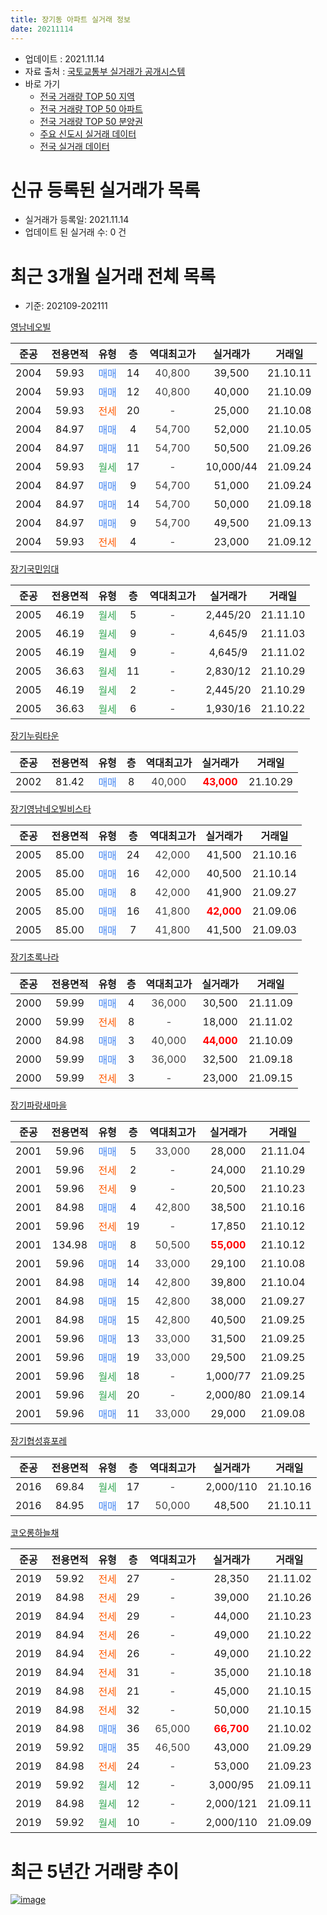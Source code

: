 ```yaml
---
title: 장기동 아파트 실거래 정보
date: 20211114
---
```


* 업데이트 : 2021.11.14
* 자료 출처 : [국토교통부 실거래가 공개시스템](http://rt.molit.go.kr)
* 바로 가기
    * [전국 거래량 TOP 50 지역](https://apt-info.github.io/apt-trade-info/tr)
    * [전국 거래량 TOP 50 아파트](https://apt-info.github.io/apt-trade-info/ta)
    * [전국 거래량 TOP 50 분양권](https://apt-info.github.io/apt-trade-info/tb)
    * [주요 신도시 실거래 데이터](https://apt-info.github.io/apt-trade-info/newtown)
    * [전국 실거래 데이터](https://apt-info.github.io/apt-trade-info/all)



<script async src="https://pagead2.googlesyndication.com/pagead/js/adsbygoogle.js"></script>
<!-- 기본광고 -->
<ins class="adsbygoogle"
     style="display:block"
     data-ad-client="ca-pub-1142216861245946"
     data-ad-slot="4805727019"
     data-ad-format="auto"
     data-full-width-responsive="true"></ins>
<script>
     (adsbygoogle = window.adsbygoogle || []).push({});
</script>


# 신규 등록된 실거래가 목록

* 실거래가 등록일: 2021.11.14
* 업데이트 된 실거래 수: 0 건




<script async src="https://pagead2.googlesyndication.com/pagead/js/adsbygoogle.js"></script>
<!-- 기본광고 -->
<ins class="adsbygoogle"
     style="display:block"
     data-ad-client="ca-pub-1142216861245946"
     data-ad-slot="4805727019"
     data-ad-format="auto"
     data-full-width-responsive="true"></ins>
<script>
     (adsbygoogle = window.adsbygoogle || []).push({});
</script>


# 최근 3개월 실거래 전체 목록
* 기준: 202109-202111


[영남네오빌](https://search.naver.com/search.naver?query=%EC%98%81%EB%82%A8%EB%84%A4%EC%98%A4%EB%B9%8C)

|준공|전용면적|유형|층|역대최고가|실거래가|거래일|
|:---:|:---:|:---:|:---:|:---:|:---:|:---:|
|2004|59.93|<span style="color:#4285F3">매매</span>|14|<span style="color:#444444">40,800</span>|39,500|21.10.11|
|2004|59.93|<span style="color:#4285F3">매매</span>|12|<span style="color:#444444">40,800</span>|40,000|21.10.09|
|2004|59.93|<span style="color:#FF5A00">전세</span>|20|<span style="color:#444444">-</span>|25,000|21.10.08|
|2004|84.97|<span style="color:#4285F3">매매</span>|4|<span style="color:#444444">54,700</span>|52,000|21.10.05|
|2004|84.97|<span style="color:#4285F3">매매</span>|11|<span style="color:#444444">54,700</span>|50,500|21.09.26|
|2004|59.93|<span style="color:#34A853">월세</span>|17|<span style="color:#444444">-</span>|10,000/44|21.09.24|
|2004|84.97|<span style="color:#4285F3">매매</span>|9|<span style="color:#444444">54,700</span>|51,000|21.09.24|
|2004|84.97|<span style="color:#4285F3">매매</span>|14|<span style="color:#444444">54,700</span>|50,000|21.09.18|
|2004|84.97|<span style="color:#4285F3">매매</span>|9|<span style="color:#444444">54,700</span>|49,500|21.09.13|
|2004|59.93|<span style="color:#FF5A00">전세</span>|4|<span style="color:#444444">-</span>|23,000|21.09.12|

[장기국민임대](https://search.naver.com/search.naver?query=%EC%9E%A5%EA%B8%B0%EA%B5%AD%EB%AF%BC%EC%9E%84%EB%8C%80)

|준공|전용면적|유형|층|역대최고가|실거래가|거래일|
|:---:|:---:|:---:|:---:|:---:|:---:|:---:|
|2005|46.19|<span style="color:#34A853">월세</span>|5|<span style="color:#444444">-</span>|2,445/20|21.11.10|
|2005|46.19|<span style="color:#34A853">월세</span>|9|<span style="color:#444444">-</span>|4,645/9|21.11.03|
|2005|46.19|<span style="color:#34A853">월세</span>|9|<span style="color:#444444">-</span>|4,645/9|21.11.02|
|2005|36.63|<span style="color:#34A853">월세</span>|11|<span style="color:#444444">-</span>|2,830/12|21.10.29|
|2005|46.19|<span style="color:#34A853">월세</span>|2|<span style="color:#444444">-</span>|2,445/20|21.10.29|
|2005|36.63|<span style="color:#34A853">월세</span>|6|<span style="color:#444444">-</span>|1,930/16|21.10.22|

[장기누림타운](https://search.naver.com/search.naver?query=%EC%9E%A5%EA%B8%B0%EB%88%84%EB%A6%BC%ED%83%80%EC%9A%B4)

|준공|전용면적|유형|층|역대최고가|실거래가|거래일|
|:---:|:---:|:---:|:---:|:---:|:---:|:---:|
|2002|81.42|<span style="color:#4285F3">매매</span>|8|<span style="color:#444444">40,000</span>|<b><span style="color:#FF0000">43,000</span></b>|21.10.29|

[장기영남네오빌비스타](https://search.naver.com/search.naver?query=%EC%9E%A5%EA%B8%B0%EC%98%81%EB%82%A8%EB%84%A4%EC%98%A4%EB%B9%8C%EB%B9%84%EC%8A%A4%ED%83%80)

|준공|전용면적|유형|층|역대최고가|실거래가|거래일|
|:---:|:---:|:---:|:---:|:---:|:---:|:---:|
|2005|85.00|<span style="color:#4285F3">매매</span>|24|<span style="color:#444444">42,000</span>|41,500|21.10.16|
|2005|85.00|<span style="color:#4285F3">매매</span>|16|<span style="color:#444444">42,000</span>|40,500|21.10.14|
|2005|85.00|<span style="color:#4285F3">매매</span>|8|<span style="color:#444444">42,000</span>|41,900|21.09.27|
|2005|85.00|<span style="color:#4285F3">매매</span>|16|<span style="color:#444444">41,800</span>|<b><span style="color:#FF0000">42,000</span></b>|21.09.06|
|2005|85.00|<span style="color:#4285F3">매매</span>|7|<span style="color:#444444">41,800</span>|41,500|21.09.03|

[장기초록나라](https://search.naver.com/search.naver?query=%EC%9E%A5%EA%B8%B0%EC%B4%88%EB%A1%9D%EB%82%98%EB%9D%BC)

|준공|전용면적|유형|층|역대최고가|실거래가|거래일|
|:---:|:---:|:---:|:---:|:---:|:---:|:---:|
|2000|59.99|<span style="color:#4285F3">매매</span>|4|<span style="color:#444444">36,000</span>|30,500|21.11.09|
|2000|59.99|<span style="color:#FF5A00">전세</span>|8|<span style="color:#444444">-</span>|18,000|21.11.02|
|2000|84.98|<span style="color:#4285F3">매매</span>|3|<span style="color:#444444">40,000</span>|<b><span style="color:#FF0000">44,000</span></b>|21.10.09|
|2000|59.99|<span style="color:#4285F3">매매</span>|3|<span style="color:#444444">36,000</span>|32,500|21.09.18|
|2000|59.99|<span style="color:#FF5A00">전세</span>|3|<span style="color:#444444">-</span>|23,000|21.09.15|

[장기파랑새마을](https://search.naver.com/search.naver?query=%EC%9E%A5%EA%B8%B0%ED%8C%8C%EB%9E%91%EC%83%88%EB%A7%88%EC%9D%84)

|준공|전용면적|유형|층|역대최고가|실거래가|거래일|
|:---:|:---:|:---:|:---:|:---:|:---:|:---:|
|2001|59.96|<span style="color:#4285F3">매매</span>|5|<span style="color:#444444">33,000</span>|28,000|21.11.04|
|2001|59.96|<span style="color:#FF5A00">전세</span>|2|<span style="color:#444444">-</span>|24,000|21.10.29|
|2001|59.96|<span style="color:#FF5A00">전세</span>|9|<span style="color:#444444">-</span>|20,500|21.10.23|
|2001|84.98|<span style="color:#4285F3">매매</span>|4|<span style="color:#444444">42,800</span>|38,500|21.10.16|
|2001|59.96|<span style="color:#FF5A00">전세</span>|19|<span style="color:#444444">-</span>|17,850|21.10.12|
|2001|134.98|<span style="color:#4285F3">매매</span>|8|<span style="color:#444444">50,500</span>|<b><span style="color:#FF0000">55,000</span></b>|21.10.12|
|2001|59.96|<span style="color:#4285F3">매매</span>|14|<span style="color:#444444">33,000</span>|29,100|21.10.08|
|2001|84.98|<span style="color:#4285F3">매매</span>|14|<span style="color:#444444">42,800</span>|39,800|21.10.04|
|2001|84.98|<span style="color:#4285F3">매매</span>|15|<span style="color:#444444">42,800</span>|38,000|21.09.27|
|2001|84.98|<span style="color:#4285F3">매매</span>|15|<span style="color:#444444">42,800</span>|40,500|21.09.25|
|2001|59.96|<span style="color:#4285F3">매매</span>|13|<span style="color:#444444">33,000</span>|31,500|21.09.25|
|2001|59.96|<span style="color:#4285F3">매매</span>|19|<span style="color:#444444">33,000</span>|29,500|21.09.25|
|2001|59.96|<span style="color:#34A853">월세</span>|18|<span style="color:#444444">-</span>|1,000/77|21.09.25|
|2001|59.96|<span style="color:#34A853">월세</span>|20|<span style="color:#444444">-</span>|2,000/80|21.09.14|
|2001|59.96|<span style="color:#4285F3">매매</span>|11|<span style="color:#444444">33,000</span>|29,000|21.09.08|


<script async src="https://pagead2.googlesyndication.com/pagead/js/adsbygoogle.js"></script>
<!-- 기본광고 -->
<ins class="adsbygoogle"
     style="display:block"
     data-ad-client="ca-pub-1142216861245946"
     data-ad-slot="4805727019"
     data-ad-format="auto"
     data-full-width-responsive="true"></ins>
<script>
     (adsbygoogle = window.adsbygoogle || []).push({});
</script>


[장기협성휴포레](https://search.naver.com/search.naver?query=%EC%9E%A5%EA%B8%B0%ED%98%91%EC%84%B1%ED%9C%B4%ED%8F%AC%EB%A0%88)

|준공|전용면적|유형|층|역대최고가|실거래가|거래일|
|:---:|:---:|:---:|:---:|:---:|:---:|:---:|
|2016|69.84|<span style="color:#34A853">월세</span>|17|<span style="color:#444444">-</span>|2,000/110|21.10.16|
|2016|84.95|<span style="color:#4285F3">매매</span>|17|<span style="color:#444444">50,000</span>|48,500|21.10.11|

[코오롱하늘채](https://search.naver.com/search.naver?query=%EC%BD%94%EC%98%A4%EB%A1%B1%ED%95%98%EB%8A%98%EC%B1%84)

|준공|전용면적|유형|층|역대최고가|실거래가|거래일|
|:---:|:---:|:---:|:---:|:---:|:---:|:---:|
|2019|59.92|<span style="color:#FF5A00">전세</span>|27|<span style="color:#444444">-</span>|28,350|21.11.02|
|2019|84.98|<span style="color:#FF5A00">전세</span>|29|<span style="color:#444444">-</span>|39,000|21.10.26|
|2019|84.94|<span style="color:#FF5A00">전세</span>|29|<span style="color:#444444">-</span>|44,000|21.10.23|
|2019|84.94|<span style="color:#FF5A00">전세</span>|26|<span style="color:#444444">-</span>|49,000|21.10.22|
|2019|84.94|<span style="color:#FF5A00">전세</span>|26|<span style="color:#444444">-</span>|49,000|21.10.22|
|2019|84.94|<span style="color:#FF5A00">전세</span>|31|<span style="color:#444444">-</span>|35,000|21.10.18|
|2019|84.98|<span style="color:#FF5A00">전세</span>|21|<span style="color:#444444">-</span>|45,000|21.10.15|
|2019|84.98|<span style="color:#FF5A00">전세</span>|32|<span style="color:#444444">-</span>|50,000|21.10.15|
|2019|84.98|<span style="color:#4285F3">매매</span>|36|<span style="color:#444444">65,000</span>|<b><span style="color:#FF0000">66,700</span></b>|21.10.02|
|2019|59.92|<span style="color:#4285F3">매매</span>|35|<span style="color:#444444">46,500</span>|43,000|21.09.29|
|2019|84.98|<span style="color:#FF5A00">전세</span>|24|<span style="color:#444444">-</span>|53,000|21.09.23|
|2019|59.92|<span style="color:#34A853">월세</span>|12|<span style="color:#444444">-</span>|3,000/95|21.09.11|
|2019|84.98|<span style="color:#34A853">월세</span>|12|<span style="color:#444444">-</span>|2,000/121|21.09.11|
|2019|59.92|<span style="color:#34A853">월세</span>|10|<span style="color:#444444">-</span>|2,000/110|21.09.09|



<script async src="https://pagead2.googlesyndication.com/pagead/js/adsbygoogle.js"></script>
<!-- 기본광고 -->
<ins class="adsbygoogle"
     style="display:block"
     data-ad-client="ca-pub-1142216861245946"
     data-ad-slot="4805727019"
     data-ad-format="auto"
     data-full-width-responsive="true"></ins>
<script>
     (adsbygoogle = window.adsbygoogle || []).push({});
</script>


# 최근 5년간 거래량 추이


<div style="width:100%;">
    <canvas id="deal_progress" height="200"></canvas>
</div>

<script>
new Chart(document.getElementById("deal_progress"), {
    type: 'line',
    data: {
        labels: ['16.01','16.02','16.03','16.04','16.05','16.06','16.07','16.08','16.09','16.10','16.11','16.12','17.01','17.02','17.03','17.04','17.05','17.06','17.07','17.08','17.09','17.10','17.11','17.12','18.01','18.02','18.03','18.04','18.05','18.06','18.07','18.08','18.09','18.10','18.11','18.12','19.01','19.02','19.03','19.04','19.05','19.06','19.07','19.08','19.09','19.10','19.11','19.12','20.01','20.02','20.03','20.04','20.05','20.06','20.07','20.08','20.09','20.10','20.11','20.12','21.01','21.02','21.03','21.04','21.05','21.06','21.07','21.08','21.09','21.10','21.11'],
        datasets: [{
            label: '매매/분양권',
            data: [3,9,9,14,6,8,21,34,44,55,33,18,14,28,23,21,28,32,62,37,26,30,34,22,36,18,38,25,42,39,22,25,30,54,37,32,20,46,49,24,25,26,21,20,23,37,37,32,23,15,12,18,35,38,38,20,31,34,42,30,12,9,10,4,33,8,5,7,14,13,2],
            borderColor: "rgba(66, 133, 243, 1)",
            backgroundColor: "rgba(66, 133, 243, 0.05)",
            borderWidth: 1,
            pointRadius: 0,
            fill: false,
            lineTension: 0
        },{
            label: '전/월세',
            data: [16,12,12,16,9,11,9,14,14,10,12,11,10,11,13,9,19,11,4,16,12,12,13,8,7,8,12,6,2,7,9,18,10,24,12,12,8,9,8,13,27,9,8,13,14,6,11,14,12,21,9,2,5,12,13,7,8,3,8,9,11,7,11,10,28,25,21,17,9,15,5],
            borderColor: "rgba(255, 90, 0, 1)",
            backgroundColor: "rgba(255, 90, 0, 0.05)",
            borderWidth: 1,
            pointRadius: 0,
            fill: false,
            lineTension: 0
        },{
            label: '합계',
            data: [19,21,21,30,15,19,30,48,58,65,45,29,24,39,36,30,47,43,66,53,38,42,47,30,43,26,50,31,44,46,31,43,40,78,49,44,28,55,57,37,52,35,29,33,37,43,48,46,35,36,21,20,40,50,51,27,39,37,50,39,23,16,21,14,61,33,26,24,23,28,7],
            borderColor: "rgba(0, 0, 0, 1)",
            backgroundColor: "rgba(0, 0, 0, 0.03)",
            borderWidth: 0.1,
            pointRadius: 0,
            fill: true,
            lineTension: 0
        }
        ]
    },
    options: {
        responsive: true,
        title: {
            display: false
        },
        tooltips: {
            mode: 'index',
            intersect: false
        },
        hover: {
            mode: 'nearest',
            intersect: true
        },
        scales: {
            xAxes: [{
                display: true,
                scaleLabel: {
                    display: true,
                    labelString: '년/월'
                }
            }],
            yAxes: [{
                display: true,
                ticks: {
                    suggestedMin: 0,
                },
                scaleLabel: {
                    display: true,
                    labelString: '실거래 수'
                }
            }]
        }
    }
});

</script>


[![image](https://apt-info.github.io/images/2020-01-03-apt-trade-info/1024x500.png)](https://play.google.com/store/apps/details?id=com.aptinfo.apttradeinfo)

